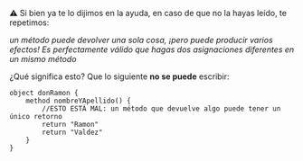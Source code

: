 :warning: Si bien ya te lo dijimos en la ayuda, en caso de que no la hayas leído, te repetimos: 

_un método puede devolver una sola cosa, ¡pero puede producir varios efectos! Es perfectamente válido que hagas dos asignaciones diferentes en un mismo método_

¿Qué significa esto? Que lo siguiente **no se puede** escribir: 

```wollok
object donRamon {
    method nombreYApellido() {
        //ESTO ESTÁ MAL: un método que devuelve algo puede tener un único retorno
        return "Ramon"
        return "Valdez"
    }
}
```

